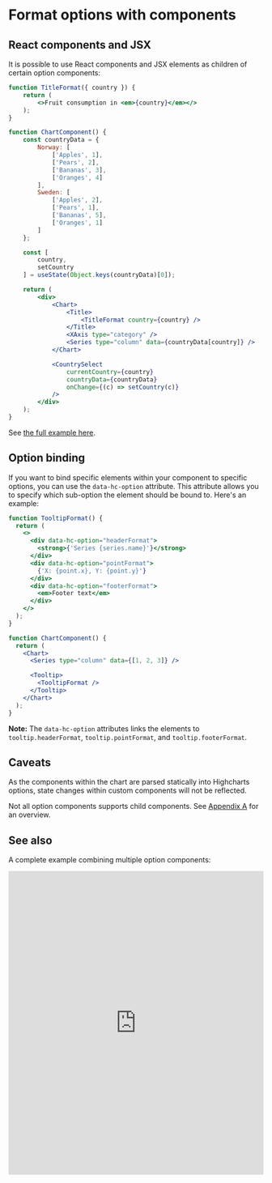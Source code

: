 # Format options with components

## React components and JSX
It is possible to use React components and JSX elements as children of certain option components:

```jsx
function TitleFormat({ country }) {
    return (
        <>Fruit consumption in <em>{country}</em></>
    );
}

function ChartComponent() {
    const countryData = {
        Norway: [
            ['Apples', 1],
            ['Pears', 2],
            ['Bananas', 3],
            ['Oranges', 4]
        ],
        Sweden: [
            ['Apples', 2],
            ['Pears', 1],
            ['Bananas', 5],
            ['Oranges', 1]
        ]
    };

    const [
        country,
        setCountry
    ] = useState(Object.keys(countryData)[0]);

    return (
        <div>
            <Chart>
                <Title>
                    <TitleFormat country={country} />
                </Title>
                <XAxis type="category" />
                <Series type="column" data={countryData[country]} />
            </Chart>

            <CountrySelect
                currentCountry={country}
                countryData={countryData}
                onChange={(c) => setCountry(c)}
            />
        </div>
    );
}
```

See [the full example here](https://www.highcharts.com/samples/embed/highcharts/react/reactive-title).

## Option binding

If you want to bind specific elements within your component to specific options, you can use the `data-hc-option` attribute. This attribute allows you to specify which sub-option the element should be bound to. Here's an example:

```jsx
function TooltipFormat() {
  return (
    <>
      <div data-hc-option="headerFormat">
        <strong>{'Series {series.name}'}</strong>
      </div>
      <div data-hc-option="pointFormat">
        {'X: {point.x}, Y: {point.y}'}
      </div>
      <div data-hc-option="footerFormat">
        <em>Footer text</em>
      </div>
    </>
  );
}

function ChartComponent() {
  return (
    <Chart>
      <Series type="column" data={[1, 2, 3]} />

      <Tooltip>
        <TooltipFormat />
      </Tooltip>
    </Chart>
  );
}
```

**Note:** The `data-hc-option` attributes links the elements to `tooltip.headerFormat`, `tooltip.pointFormat`, and `tooltip.footerFormat`.

## Caveats

As the components within the chart are parsed statically into Highcharts options, state changes within custom components will not be reflected.

Not all option components supports child components. See [Appendix A](https://www.highcharts.com/docs/react/component-children) for an overview.


## See also

A complete example combining multiple option components:

<iframe src="https://www.highcharts.com/samples/embed/highcharts/react/complex" style="width: 100%; height: 600px; border: 0;"></iframe>
